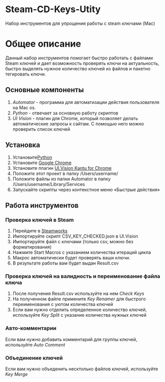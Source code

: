 # Steam-CD-Keys-Utity
Набор инструментов для упрощения работы с steam ключами (Mac)

# Общее описание
Данный набор инструментов помогает быстро работать с файлами Steam ключей и дает возможность проверять ключи на актуальность, быстро выделять нужное количество ключей из файлов и пакетно тегировать ключи.

## Основные компоненты
1. *Automator* - программа для автоматизации действия пользователя на Mac os. 
2. *Python* - отвечает за основную работу скриптов
3. *UI Vision* - плагин для Chrome, который позволяет делать автоматические запросы к сайтам. С помощью него можно проверить список ключей

## Установка
1. Установите[Python](https://www.python.org)
2. Установите [Google Chrome](https://www.google.com/chrome)
3. Установите плагин [UI.Vision Kantu for Chrome](https://chrome.google.com/webstore/detail/uivision-kantu-for-chrome/gcbalfbdmfieckjlnblleoemohcganoc)
4. Положите этот проект в папку /Users/username/
5. Положите файлы из папки Automator в папку /Users/username/Library/Services
6. Запускайте скрипты через контекстное меню «Быстрые действия»

## Работа инструментов
### Проверка ключей в Steam
1. Перейдите в [Steamworks](https://partner.steamgames.com/querycdkey/)
2. Импортируйте скрипт CSV_KEY_CHECKED.json в UI.Vision
3. Импортируйте файл с ключами (только csv, можно без форматирования)
4. Нажмите Start Macros с указанием количества итераций цикла
5. Макрос автоматически будет проверять ваши ключи.
6. В результате работы вам будет выдан Result.csv

### Проверка ключей на валидность и переименование файла ключа
1. После получения Result.csv используйте на нем *Check Keys*
2. На полученном файле примените *Key Renamer* для быстрого переименования с уютом количества ключей
3. Если вам нужно отделить определенное количество ключей, используйте *Key Split* с указание количества нужных ключей

### Авто-комментарии
Если вам нужно добавить комментарий для группы ключей, используйте *Auto Comment*

### Объединение ключей
Если вам нужно объеденить несктолько файлов ключей, используйте *Key Merge*
